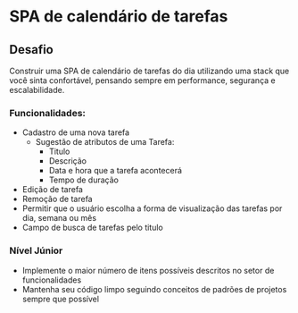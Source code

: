 # SPA de calendário de tarefas

## Desafio
Construir uma SPA de calendário de tarefas do dia utilizando uma
stack que você sinta confortável, pensando sempre em
performance, segurança e escalabilidade.

### Funcionalidades:
- Cadastro de uma nova tarefa
  - Sugestão de atributos de uma Tarefa:
    - Titulo
    - Descrição
    - Data e hora que a tarefa acontecerá
    - Tempo de duração
- Edição de tarefa
- Remoção de tarefa
- Permitir que o usuário escolha a forma de visualização das tarefas por dia,
semana ou mês
- Campo de busca de tarefas pelo titulo

### Nível Júnior
- Implemente o maior número de itens possíveis descritos no setor de
funcionalidades
- Mantenha seu código limpo seguindo conceitos de padrões de projetos sempre que
possível
